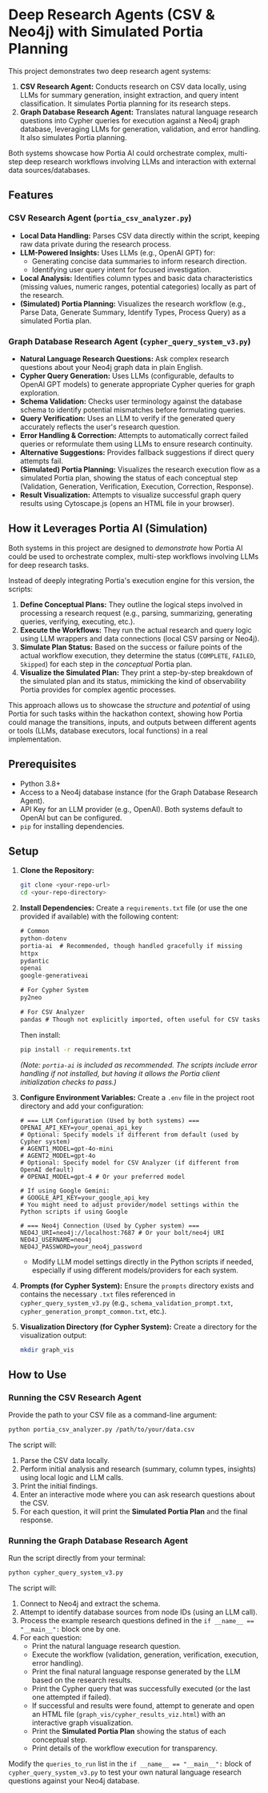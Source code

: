 # Deep Research Agents (CSV & Neo4j) with Simulated Portia Planning

This project demonstrates two deep research agent systems:

1.  **CSV Research Agent:** Conducts research on CSV data locally, using LLMs for summary generation, insight extraction, and query intent classification. It simulates Portia planning for its research steps.
2.  **Graph Database Research Agent:** Translates natural language research questions into Cypher queries for execution against a Neo4j graph database, leveraging LLMs for generation, validation, and error handling. It also simulates Portia planning.

Both systems showcase how Portia AI could orchestrate complex, multi-step deep research workflows involving LLMs and interaction with external data sources/databases.

## Features

### CSV Research Agent (`portia_csv_analyzer.py`)

*   **Local Data Handling:** Parses CSV data directly within the script, keeping raw data private during the research process.
*   **LLM-Powered Insights:** Uses LLMs (e.g., OpenAI GPT) for:
    *   Generating concise data summaries to inform research direction.
    *   Identifying user query intent for focused investigation.
*   **Local Analysis:** Identifies column types and basic data characteristics (missing values, numeric ranges, potential categories) locally as part of the research.
*   **(Simulated) Portia Planning:** Visualizes the research workflow (e.g., Parse Data, Generate Summary, Identify Types, Process Query) as a simulated Portia plan.

### Graph Database Research Agent (`cypher_query_system_v3.py`)

*   **Natural Language Research Questions:** Ask complex research questions about your Neo4j graph data in plain English.
*   **Cypher Query Generation:** Uses LLMs (configurable, defaults to OpenAI GPT models) to generate appropriate Cypher queries for graph exploration.
*   **Schema Validation:** Checks user terminology against the database schema to identify potential mismatches before formulating queries.
*   **Query Verification:** Uses an LLM to verify if the generated query accurately reflects the user's research question.
*   **Error Handling & Correction:** Attempts to automatically correct failed queries or reformulate them using LLMs to ensure research continuity.
*   **Alternative Suggestions:** Provides fallback suggestions if direct query attempts fail.
*   **(Simulated) Portia Planning:** Visualizes the research execution flow as a simulated Portia plan, showing the status of each conceptual step (Validation, Generation, Verification, Execution, Correction, Response).
*   **Result Visualization:** Attempts to visualize successful graph query results using Cytoscape.js (opens an HTML file in your browser).

## How it Leverages Portia AI (Simulation)

Both systems in this project are designed to *demonstrate* how Portia AI could be used to orchestrate complex, multi-step workflows involving LLMs for deep research tasks.

Instead of deeply integrating Portia's execution engine for this version, the scripts:

1.  **Define Conceptual Plans:** They outline the logical steps involved in processing a research request (e.g., parsing, summarizing, generating queries, verifying, executing, etc.).
2.  **Execute the Workflows:** They run the actual research and query logic using LLM wrappers and data connections (local CSV parsing or Neo4j).
3.  **Simulate Plan Status:** Based on the success or failure points of the actual workflow execution, they determine the status (`COMPLETE`, `FAILED`, `Skipped`) for each step in the *conceptual* Portia plan.
4.  **Visualize the Simulated Plan:** They print a step-by-step breakdown of the simulated plan and its status, mimicking the kind of observability Portia provides for complex agentic processes.

This approach allows us to showcase the *structure* and *potential* of using Portia for such tasks within the hackathon context, showing how Portia could manage the transitions, inputs, and outputs between different agents or tools (LLMs, database executors, local functions) in a real implementation.

## Prerequisites

*   Python 3.8+
*   Access to a Neo4j database instance (for the Graph Database Research Agent).
*   API Key for an LLM provider (e.g., OpenAI). Both systems default to OpenAI but can be configured.
*   `pip` for installing dependencies.

## Setup

1.  **Clone the Repository:**
    ```bash
    git clone <your-repo-url>
    cd <your-repo-directory>
    ```

2.  **Install Dependencies:**
    Create a `requirements.txt` file (or use the one provided if available) with the following content:
    ```txt
    # Common
    python-dotenv
    portia-ai  # Recommended, though handled gracefully if missing
    httpx
    pydantic
    openai
    google-generativeai

    # For Cypher System
    py2neo

    # For CSV Analyzer
    pandas # Though not explicitly imported, often useful for CSV tasks
    ```
    Then install:
    ```bash
    pip install -r requirements.txt
    ```
    *(Note: `portia-ai` is included as recommended. The scripts include error handling if not installed, but having it allows the Portia client initialization checks to pass.)*

3.  **Configure Environment Variables:**
    Create a `.env` file in the project root directory and add your configuration:
    ```dotenv
    # === LLM Configuration (Used by both systems) ===
    OPENAI_API_KEY=your_openai_api_key
    # Optional: Specify models if different from default (used by Cypher system)
    # AGENT1_MODEL=gpt-4o-mini
    # AGENT2_MODEL=gpt-4o
    # Optional: Specify model for CSV Analyzer (if different from OpenAI default)
    # OPENAI_MODEL=gpt-4 # Or your preferred model

    # If using Google Gemini:
    # GOOGLE_API_KEY=your_google_api_key
    # You might need to adjust provider/model settings within the Python scripts if using Google

    # === Neo4j Connection (Used by Cypher system) ===
    NEO4J_URI=neo4j://localhost:7687 # Or your bolt/neo4j URI
    NEO4J_USERNAME=neo4j
    NEO4J_PASSWORD=your_neo4j_password
    ```
    *   Modify LLM model settings directly in the Python scripts if needed, especially if using different models/providers for each system.

4.  **Prompts (for Cypher System):** Ensure the `prompts` directory exists and contains the necessary `.txt` files referenced in `cypher_query_system_v3.py` (e.g., `schema_validation_prompt.txt`, `cypher_generation_prompt_common.txt`, etc.).

5.  **Visualization Directory (for Cypher System):** Create a directory for the visualization output:
    ```bash
    mkdir graph_vis
    ```

## How to Use

### Running the CSV Research Agent

Provide the path to your CSV file as a command-line argument:

```bash
python portia_csv_analyzer.py /path/to/your/data.csv
```

The script will:
1.  Parse the CSV data locally.
2.  Perform initial analysis and research (summary, column types, insights) using local logic and LLM calls.
3.  Print the initial findings.
4.  Enter an interactive mode where you can ask research questions about the CSV.
5.  For each question, it will print the **Simulated Portia Plan** and the final response.

### Running the Graph Database Research Agent

Run the script directly from your terminal:

```bash
python cypher_query_system_v3.py
```

The script will:
1.  Connect to Neo4j and extract the schema.
2.  Attempt to identify database sources from node IDs (using an LLM call).
3.  Process the example research questions defined in the `if __name__ == "__main__":` block one by one.
4.  For each question:
    *   Print the natural language research question.
    *   Execute the workflow (validation, generation, verification, execution, error handling).
    *   Print the final natural language response generated by the LLM based on the research results.
    *   Print the Cypher query that was successfully executed (or the last one attempted if failed).
    *   If successful and results were found, attempt to generate and open an HTML file (`graph_vis/cypher_results_viz.html`) with an interactive graph visualization.
    *   Print the **Simulated Portia Plan** showing the status of each conceptual step.
    *   Print details of the workflow execution for transparency.

Modify the `queries_to_run` list in the `if __name__ == "__main__":` block of `cypher_query_system_v3.py` to test your own natural language research questions against your Neo4j database. 